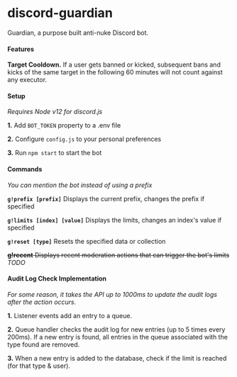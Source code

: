 # discord-guardian
Guardian, a purpose built anti-nuke Discord bot.

#### Features

**Target Cooldown.** If a user gets banned or kicked, subsequent bans and kicks of the same target in the following 60 minutes will not count against any executor.

#### Setup

*Requires Node v12 for discord.js*


**1.** Add `BOT_TOKEN` property to a .env file

**2.** Configure `config.js` to your personal preferences

**3.** Run `npm start` to start the bot

#### Commands

*You can mention the bot instead of using a prefix*

**`g!prefix [prefix]`** Displays the current prefix, changes the prefix if specified

**`g!limits [index] [value]`** Displays the limits, changes an index's value if specified

**`g!reset [type]`** Resets the specified data or collection

~~**g!recent** Displays recent moderation actions that can trigger the bot's limits~~ *TODO*

#### Audit Log Check Implementation

*For some reason, it takes the API up to 1000ms to update the audit logs after the action occurs.*

**1.** Listener events add an entry to a queue.

**2.** Queue handler checks the audit log for new entries (up to 5 times every 200ms). If a new entry is found, all entries in the queue associated with the type found are removed.

**3.** When a new entry is added to the database, check if the limit is reached (for that type & user).
